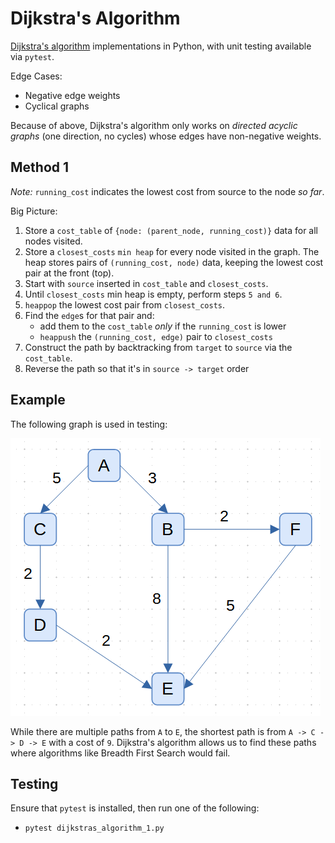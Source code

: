 # Dijkstra's Algorithm

[Dijkstra's algorithm](https://en.wikipedia.org/wiki/Dijkstra%27s_algorithm) implementations in Python, with unit testing available via `pytest`.

Edge Cases:
- Negative edge weights
- Cyclical graphs

Because of above, Dijkstra's algorithm only works on *directed acyclic graphs* (one direction, no cycles) whose edges have non-negative weights.

## Method 1

*Note:* `running_cost` indicates the lowest cost from source to the node *so far*.

Big Picture:
1. Store a `cost_table` of `{node: (parent_node, running_cost)}` data for all nodes visited.
2. Store a `closest_costs` `min heap` for every node visited in the graph. The heap stores pairs of `(running_cost, node)` data, keeping the lowest cost pair at the front (top).
3. Start with `source` inserted in `cost_table` and `closest_costs`.
4. Until `closest_costs` min heap is empty, perform steps `5 and 6`.
5. `heappop` the lowest cost pair from `closest_costs`.
6. Find the `edge`s for that pair and:
    - add them to the `cost_table` *only* if the `running_cost` is lower
    - `heappush` the `(running_cost, edge)` pair to `closest_costs`
7. Construct the path by backtracking from `target` to `source` via the `cost_table`.
8. Reverse the path so that it's in `source -> target` order

## Example

The following graph is used in testing:

![Graph](example_graph.png)

While there are multiple paths from `A` to `E`, the shortest path is from `A -> C -> D -> E` with a cost of `9`.  Dijkstra's algorithm allows us to find these paths where algorithms like Breadth First Search would fail.

## Testing

Ensure that `pytest` is installed, then run one of the following:
- `pytest dijkstras_algorithm_1.py`
